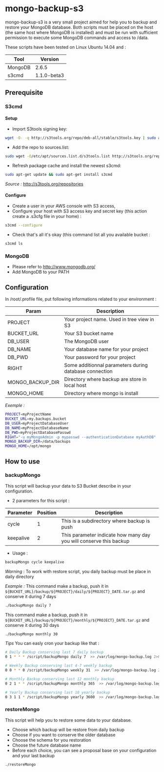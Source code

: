 # mongo-backup-s3

mongo-backup-s3 is a very small project aimed for help you to backup and restore your MongoDB database. 
Both scripts must be placed on the host (the same host where MongoDB is installed) and must be run with sufficient permission to execute some MongoDB commands and access to /data.


These scripts have been tested on Linux Ubuntu 14.04 and : 

| Tool          | Version       |
|---------------|---------------|
| MongoDB       | 2.6.5         |
| s3cmd         | 1.1.0-beta3   |

## Prerequisite
### S3cmd
#### Setup
* Import S3tools signing key: 
```bash
wget -O- -q http://s3tools.org/repo/deb-all/stable/s3tools.key | sudo apt-key add -
```  
* Add the repo to sources.list: 
```bash
sudo wget -O/etc/apt/sources.list.d/s3tools.list http://s3tools.org/repo/deb-all/stable/s3tools.list
```
* Refresh package cache and install the newest s3cmd: 
```bash
sudo apt-get update && sudo apt-get install s3cmd
```
*Source :* http://s3tools.org/repositories

#### Configure
* Create a user in your AWS console with S3 access,
* Configure your host with S3 access key and secret key (this action create a .s3cfg file in your home) :
```bash
s3cmd --configure
```
* Check that's all it's okay (this command list all you available bucket : 
```bash
s3cmd ls
```

### MongoDB

* Please refer to http://www.mongodb.org/
* Add MongoDB to your PATH


## Configuration

In /root/.profile file, put following informations related to your environment :

| Param               | Description                                             |
|---------------------|---------------------------------------------------------|
| PROJECT             | Your project name. Used in tree view in S3              |
| BUCKET_URL          | Your S3 bucket name                                     |
| DB_USER             | The MongoDB user                                        |
| DB_NAME             | Your database name for your project                     |
| DB_PWD              | Your password  for your project                         |
| RIGHT               | Some additionnal parameters during database connection  |
| MONGO\_BACKUP\_DIR  | Directory where backup are store in local host          |
| MONGO_HOME          | Directory where mongo is install                        |

*Exemple :*
```bash
PROJECT=myProjectName
BUCKET_URL=my.backups.bucket
DB_USER=myProjectDatabaseUser
DB_NAME=myProjectDatabaseName
DB_PWD=myProjectDatabasePasswd
RIGHT="-u myMongoAdmin -p mypasswd --authenticationDatabase myAuthDB"
MONGO_BACKUP_DIR=/data/backups
MONGO_HOME=/opt/mongo
```

## How to use 
### backupMongo
This script will backup your data to S3 Bucket describe in your configuration.

* 2 parameters for this script :

| Parameter   | Position  | Description                                                         |
|-------------|-----------|---------------------------------------------------------------------|
| cycle       |   1       | This is a subdirectory where backup is push                         |
| keepalive   |   2       | This parameter indicate how many day you will conserve this backup  |

* Usage :
```bash
backupMongo cycle keepalive
```

*Warning* : 
To work with restore script, you daily backup must be place in daily directory

*Example :*
This command make a backup, push it in `${BUCKET_URL}/backup/${PROJECT}/daily/${PROJECT}_DATE.tar.gz` and conserve it during 7 days

```bash
./backupMongo daily 7
```

This command make a backup, push it in `${BUCKET_URL}/backup/${PROJECT}/monthly/${PROJECT}_DATE.tar.gz` and conserve it during 30 days

```bash
./backupMongo monthly 30
```

*Tips*
You can easly cron your backup like that :
```bash
# Daily Backup conserving last 7 daily backup
0 1 * * * /script/backupMongo daily 7  >> /var/log/mongo-backup.log 2>&1

# Weekly Backup conserving last 4-7 weekly backup
0 0 * * 0 /script/backupMongo weekly 31  >> /var/log/mongo-backup.log 2>&1

# Monthly Backup conserving last 12 monthly backup
0 2 1 * * /script/backupMongo monthly 365  >> /var/log/mongo-backup.log 2>&1

# Yearly Backup conserving last 10 yearly backup
0 3 1 1 * /script/backupMongo yearly 3600  >> /var/log/mongo-backup.log 2>&1
```

### restoreMongo
This script will help you to restore some data to your database.

* Choose which backup will be restore from daily backup
* Choose if you want to conserve the older database
* Choose the schema for you restoration
* Choose the future database name
* Before each choice, you can see a proposal base on your configuration and your last backup

```bash
./restoreMongo
```
